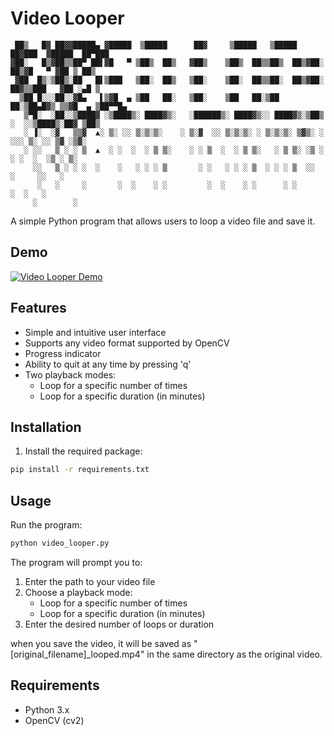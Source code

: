 # Video Looper

```
 ██▒   █▓ ██▓▓█████▄ ▓█████  ▒█████      ██▓     ▒█████   ▒█████   ██▓███  ▓█████  ██▀███  
▓██░   █▒▓██▒▒██▀ ██▌▓█   ▀ ▒██▒  ██▒   ▓██▒    ▒██▒  ██▒▒██▒  ██▒▓██░  ██▒▓█   ▀ ▓██ ▒ ██▒
 ▓██  █▒░▒██▒░██   █▌▒███   ▒██░  ██▒   ▒██░    ▒██░  ██▒▒██░  ██▒▓██░ ██▓▒▒███   ▓██ ░▄█ ▒
  ▒██ █░░░██░░▓█▄   ▌▒▓█  ▄ ▒██   ██░   ▒██░    ▒██   ██░▒██   ██░▒██▄█▓▒ ▒▒▓█  ▄ ▒██▀▀█▄  
   ▒▀█░  ░██░░▒████▓ ░▒████▒░ ████▓▒░   ░██████▒░ ████▓▒░░ ████▓▒░▒██▒ ░  ░░▒████▒░██▓ ▒██▒
   ░ ▐░  ░▓   ▒▒▓  ▲░ ▒░ ░░ ▒░▒░▒░    ░ ▒░▓  ░░ ▒░▒░▒░ ░ ▒░▒░▒░ ▒▓▒░ ░  ░░░ ▒░ ░░ ▒▓ ░▒▓░
   ░ ░░   ▒ ░ ░ ▒  ▲  ░ ░  ░  ░ ▒ ▒░    ░ ░ ▒  ░  ░ ▒ ▒░   ░ ▒ ▒░ ░▒ ░      ░ ░  ░  ░▒ ░ ▒░
     ░░   ▒ ░ ░ ░  ░    ░   ░ ░ ░ ▒       ░ ░   ░ ░ ░ ▒  ░ ░ ░ ▒  ░░          ░     ░░   ░ 
      ░   ░     ░       ░  ░    ░ ░         ░  ░    ░ ░      ░ ░              ░  ░   ░     
     ░        ░
```

A simple Python program that allows users to loop a video file and save it.

## Demo

[![Video Looper Demo](https://img.youtube.com/vi/rmEFWojuPbU/0.jpg)](https://youtu.be/rmEFWojuPbU)

## Features

- Simple and intuitive user interface
- Supports any video format supported by OpenCV
- Progress indicator 
- Ability to quit at any time by pressing 'q'
- Two playback modes:
  - Loop for a specific number of times
  - Loop for a specific duration (in minutes)

## Installation

1. Install the required package:
```bash
pip install -r requirements.txt
```

## Usage

Run the program:
```bash
python video_looper.py
```

The program will prompt you to:
1. Enter the path to your video file
2. Choose a playback mode:
   - Loop for a specific number of times
   - Loop for a specific duration (in minutes)
4. Enter the desired number of loops or duration


when you save the video, it will be saved as "[original_filename]_looped.mp4" in the same directory as the original video.

## Requirements

- Python 3.x
- OpenCV (cv2)

